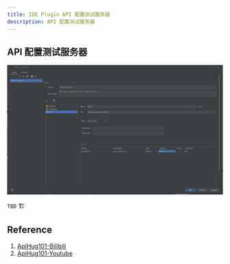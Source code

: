 ```yaml
---
title: IDE Plugin API 配置测试服务器
description: API 配置测试服务器
---
```


## API 配置测试服务器

![Api Setting Server](../public/image/idea/010_env_01.png)

`TBD` 🏗️

## Reference

1. [ApiHug101-Bilibili](https://www.bilibili.com/video/BV1KK421k7J8/)
2. [ApiHug101-Youtube](https://youtube.com/@ApiHug?si=C1yw0poHA01zbmyj)